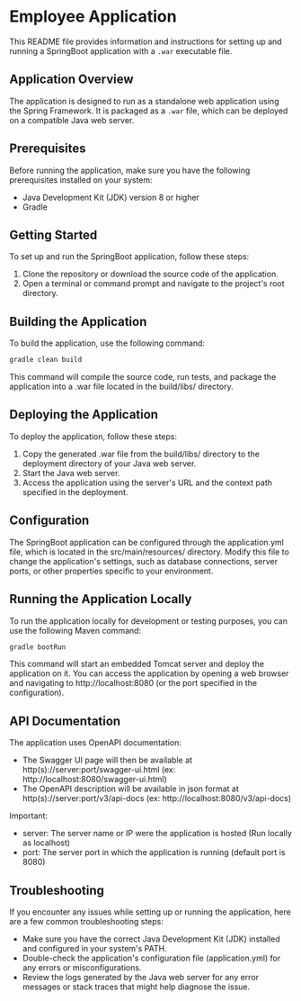 # Employee Application

This README file provides information and instructions for setting up and running a SpringBoot application with a `.war` executable file.

## Application Overview

The application is designed to run as a standalone web application using the Spring Framework. It is packaged as a `.war` file, which can be deployed on a compatible Java web server.

## Prerequisites

Before running the application, make sure you have the following prerequisites installed on your system:

- Java Development Kit (JDK) version 8 or higher
- Gradle

## Getting Started

To set up and run the SpringBoot application, follow these steps:

1. Clone the repository or download the source code of the application.
2. Open a terminal or command prompt and navigate to the project's root directory.

## Building the Application

To build the application, use the following command:

```bash
gradle clean build
```
This command will compile the source code, run tests, and package the application into a .war file located in the build/libs/ directory.

## Deploying the Application
To deploy the application, follow these steps:

1. Copy the generated .war file from the build/libs/ directory to the deployment directory of your Java web server.
2. Start the Java web server.
3. Access the application using the server's URL and the context path specified in the deployment.

## Configuration
The SpringBoot application can be configured through the application.yml file, which is located in the src/main/resources/ directory. Modify this file to change the application's settings, such as database connections, server ports, or other properties specific to your environment.

## Running the Application Locally
To run the application locally for development or testing purposes, you can use the following Maven command:

```bash
gradle bootRun
```

This command will start an embedded Tomcat server and deploy the application on it. You can access the application by opening a web browser and navigating to http://localhost:8080 (or the port specified in the configuration).

## API Documentation

The application uses OpenAPI documentation:

- The Swagger UI page will then be available at http(s)://server:port/swagger-ui.html (ex: http://localhost:8080/swagger-ui.html) 
- The OpenAPI description will be available in json format at http(s)://server:port/v3/api-docs (ex: http://localhost:8080/v3/api-docs)

Important:
- server: The server name or IP were the application is hosted (Run locally as localhost)
- port: The server port in which the application is running (default port is 8080)

## Troubleshooting
If you encounter any issues while setting up or running the application, here are a few common troubleshooting steps:

- Make sure you have the correct Java Development Kit (JDK) installed and configured in your system's PATH.
- Double-check the application's configuration file (application.yml) for any errors or misconfigurations.
- Review the logs generated by the Java web server for any error messages or stack traces that might help diagnose the issue.